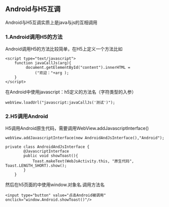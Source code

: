 ## Android与H5互调

Android与H5互调实质上是java与js的互相调用

### 1.Android调用H5的方法

Android调用H5的方法比较简单，在H5上定义一个方法比如

```
<script type="text/javascript">
    function javaCallJs(arg){
         document.getElementById("content").innerHTML =
             ("欢迎："+arg );
    }
</script>
```

在Android中使用javascript：h5定义的方法名（字符类型的入参）

```
webView.loadUrl("javascript:javaCallJs('测试')");
```

### 2.H5调用Android

H5调用Android原生代码，需要调用WebView.addJavascriptInterface()

```
webView.addJavascriptInterface(new AndroidAndJsInterface(),"Android");

private class AndroidAndJsInterface {
        @JavascriptInterface
        public void showToast(){
            Toast.makeText(WebJsActivity.this, "原生代码", Toast.LENGTH_SHORT).show();
        }
    }
```

然后在h5页面的中使用window.对象名.调用方法名

```
<input type="button" value="点击Android被调用" onclick="window.Android.showToast()"/>
```